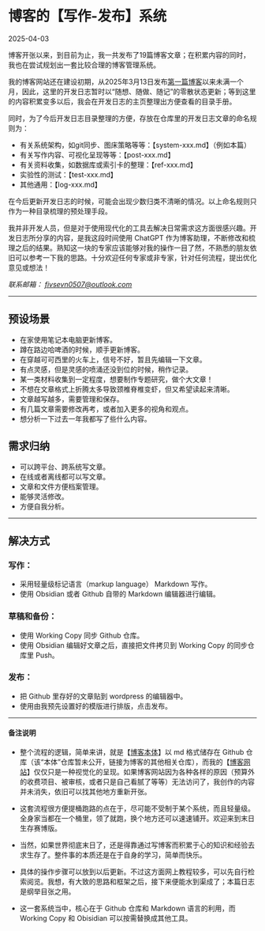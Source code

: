 # 博客的【写作-发布】系统

2025-04-03

博客开张以来，到目前为止，我一共发布了19篇博客文章；在积累内容的同时，我也在尝试规划出一套比较合理的博客管理系统。  


我的博客网站还在建设初期，从2025年3月13日发布[第一篇博客](https://fivsevn.home.blog/2025/03/13/波洛去埃及/#more-55)以来未满一个月，因此，这里的开发日志暂时以“随想、随做、随记”的零散状态更新；等到这里的内容积累变多以后，我会在开发日志的主页整理出方便查看的目录手册。  


同时，为了今后开发日志目录整理的方便，存放在仓库里的开发日志文章的命名规则为：  

- 有关系统架构，如git同步、图床策略等等：【system-xxx.md】（例如本篇）
- 有关写作内容、可视化呈现等等：【post-xxx.md】
- 有关资料收集，如数据库或索引卡的整理：【ref-xxx.md】
- 实验性的测试：【test-xxx.md】
- 其他通用：【log-xxx.md】  

在今后更新开发日志的时候，可能会出现少数归类不清晰的情况。以上命名规则只作为一种目录梳理的预处理手段。  


我并非开发人员，但是对于使用现代化的工具去解决日常需求这方面很感兴趣。开发日志所分享的内容，是我这段时间使用 ChatGPT 作为博客助理，不断修改和梳理之后的结果。熟知这一块的专家应该能够对我的操作一目了然，不熟悉的朋友依旧可以参考一下我的思路。十分欢迎任何专家或非专家，针对任何流程，提出优化意见或想法！  

*联系邮箱： fivsevn0507@outlook.com*

---

## 预设场景  
  
- 在家使用笔记本电脑更新博客。  
- 蹲在路边哈啤酒的时候，顺手更新博客。  
- 在穿越可可西里的火车上，信号不好，暂且先编辑一下文章。  
- 有点灵感，但是灵感的喷涌还没到位的时候，稍作记录。  
- 某一类材料收集到一定程度，想要制作专题研究，做个大文章！  
- 不想在文章格式上折腾太多导致颈椎脊椎变虾，但又希望读起来清晰。  
- 文章越写越多，需要管理和保存。  
- 有几篇文章需要修改再考，或者加入更多的视角和观点。  
- 想分析一下过去一年我都写了些什么内容。  


## 需求归纳  
  
- 可以跨平台、跨系统写文章。  
- 在线或者离线都可以写文章。  
- 文章和文件方便档案管理。  
- 能够灵活修改。  
- 方便自我分析。  
  
---

## 解决方式  
  
### 写作：  
- 采用轻量级标记语言（markup language） Markdown 写作。  
- 使用 Obsidian 或者 Github 自带的 Markdown 编辑器进行编辑。  

### 草稿和备份：  
- 使用 Working Copy 同步 Github 仓库。  
- 使用 Obsidian 编辑好文章之后，直接把文件拷贝到 Working Copy 的同步仓库里 Push。  

### 发布：  
- 把 Github 里存好的文章贴到 wordpress 的编辑器中。  
- 使用由我预先设置好的模版进行排版，点击发布。  
  
---

#### 备注说明  
  
- 整个流程的逻辑，简单来讲，就是【[博客本体](https://github.com/fivsevn)】以 md 格式储存在 Github 仓库（该“本体”仓库暂未公开，链接为博客的其他相关仓库），而我的【[博客网站](https://fivsevn.home.blog)】仅仅只是一种视觉化的呈现。如果博客网站因为各种各样的原因（预算外的收费项目、被审核，或者只是自己看腻了等等）无法访问了，我创作的内容并未消失，依旧可以找其他地方重新开张。    

- 这套流程很方便提桶跑路的点在于，尽可能不受制于某个系统，而且轻量级。全身家当都在一个桶里，领了就跑，换个地方还可以速速铺开。欢迎来到末日生存赛博版。  
  
- 当然，如果世界彻底末日了，还是得靠通过写博客而积累于心的知识和经验去求生存了。整件事的本质还是在于自身的学习，简单而快乐。  

- 具体的操作步骤可以放到以后更新。不过这方面网上教程较多，可以先自行检索阅览。我想，有大致的思路和框架之后，接下来便能水到渠成了；本篇日志是纲举目张之用。  

- 这一套系统当中，核心在于 Github 仓库和 Markdown 语言的利用，而 Working Copy 和 Obisidian 可以按需替换成其他工具。  
